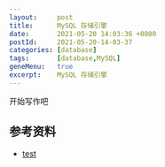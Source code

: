 ```yaml
---
layout:     post
title:      MySQL 存储引擎
date:       2021-05-20 14:03:36 +0800
postId:     2021-05-20-14-03-37
categories: [database]
tags:       [database,MySQL]
geneMenu:   true
excerpt:    MySQL 存储引擎
---
```


开始写作吧

## 参考资料

* [test](test.html)
